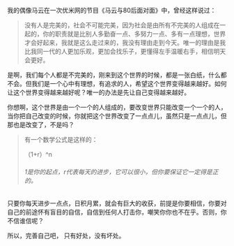 我的偶像马云在一次优米网的节目《马云与80后面对面》中，曾经这样说过：

> 没有人是完美的，社会不可能完美，因为社会是由所有不完美的人组成在一起的，你的职责就是比别人多勤奋一点、多努力一点、多有一点理想，世界才会好起来，我就是这么走过来的，我没有理由走到今天。唯一的理由是我比我同一代的人更加乐观，更加会找乐子，更懂得左手温暖右手，相信明天会更好。

是啊，我们每个人都是不完美的，刚来到这个世界的时候，都是一张白纸，什么都不会。但我们是一个心中有理想，有追求的人，希望这个世界变得越来越好。如何让这个世界变得越来越好呢？唯一的办法是先让自己变得越来越好。

你想啊，这个世界是由一个一个的人组成的，要改变世界只能改变一个一个的人，当你把自己改变的时候，你就把这个世界改变了一点点儿，虽然只是一点点儿，但那也是改变了，不是吗？

> 有一个数学公式是这样的：
>
> （1+r）^n
>
> ###### 1是你的起点，r代表每天的进步，它可以很小，但你要保证它一定得是正的。

只要你每天进步一点点，日积月累，就会有巨大的收获，前提是你要相信，你要对自己的前途怀有盲目的自信，自信到任何人打击你，嘲笑你你也不在乎。否则，你不信谁信呢？



所以，完善自己吧， 只有好处，没有坏处。









